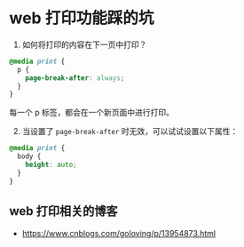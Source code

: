 # web 打印功能踩的坑

1. 如何将打印的内容在下一页中打印？

```css
@media print {
  p {
    page-break-after: always;
  }
}
```

每一个 p 标签，都会在一个新页面中进行打印。

2. 当设置了 `page-break-after` 时无效，可以试试设置以下属性：

```css
@media print {
  body {
    height: auto;
  }
}
```

## web 打印相关的博客

- https://www.cnblogs.com/goloving/p/13954873.html
